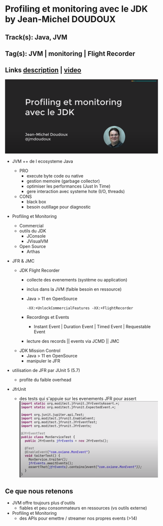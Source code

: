 # Profiling et monitoring avec le JDK by Jean-Michel DOUDOUX

## Track(s): Java, JVM

## Tag(s): JVM | monitoring | Flight Recorder

## Links [description][talk-description] | [video][talk-video]

![title-slide](profiling-monitoring-jdk-2.png)

- JVM ++ de l ecosysteme Java
  - PRO
    - execute byte code ou native
    - gestion memoire (garbage collector)
    - optimiser les performances (Just In Time)
    - gere interaction avec systeme hote (I/O, threads)
  - CONS
    - black box
    - besoin outillage pour diagnostic

- Profiling et Monitoring
  - Commercial
  - outils du JDK
    - JConsole
    - JVisualVM
  - Open Source
    - Arthas

- JFR & JMC
  - JDK Flight Recorder
    - collecte des evenements (système ou application)
    - inclus dans la JVM (faible besoin en ressource)
    - Java > 11 en OpenSource

      ```shell
      -XX:+UnlockCommercialFeatures -XX:+FlightRecorder
      ```

    - Recordings et Events
      - Instant Event | Duration Event | Timed Event | Requestable Event
    - lecture des records || events via JCMD || JMC
  - JDK Mission Control
    - Java > 11 en OpenSource
    - manipuler le JFR

- utilisation de JFR par JUnit 5 (5.7)
  - profite du faible overhead
- JfrUnit
  - des tests qui s'appuie sur les evenements JFR pour assert
  ![assert-jfrunit](profiling-monitoring-jdk-1.png)

## Ce que nous retenons

- JVM offre toujours plus d'outils
  - fiables et peu consommateurs en ressources (vs outils externe)
- Profiling et Monitoring
  - des APIs pour emettre / streamer nos propres events (>14)

[talk-description]: https://cfp.devoxx.fr/2021/talk/JSM-3414/Microservices_reactifs_avec_Quarkus.html
[talk-video]: https://youtu.be/EKOMi0u4Q2A
